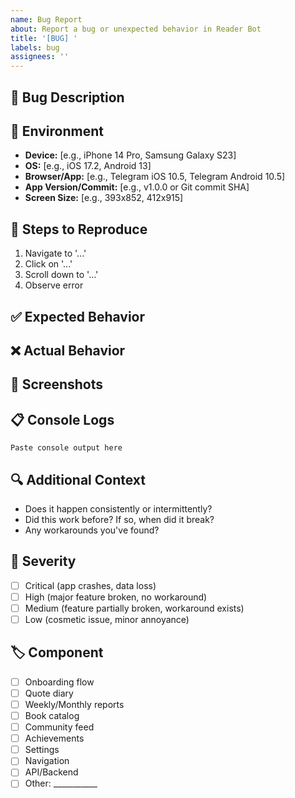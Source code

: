 ```yaml
---
name: Bug Report
about: Report a bug or unexpected behavior in Reader Bot
title: '[BUG] '
labels: bug
assignees: ''
---
```


## 🐛 Bug Description
<!-- A clear and concise description of what the bug is -->


## 📱 Environment
<!-- Please complete the following information -->
- **Device:** [e.g., iPhone 14 Pro, Samsung Galaxy S23]
- **OS:** [e.g., iOS 17.2, Android 13]
- **Browser/App:** [e.g., Telegram iOS 10.5, Telegram Android 10.5]
- **App Version/Commit:** [e.g., v1.0.0 or Git commit SHA]
- **Screen Size:** [e.g., 393x852, 412x915]

## 🔁 Steps to Reproduce
<!-- Provide detailed steps to reproduce the behavior -->
1. Navigate to '...'
2. Click on '...'
3. Scroll down to '...'
4. Observe error

## ✅ Expected Behavior
<!-- A clear and concise description of what you expected to happen -->


## ❌ Actual Behavior
<!-- A clear and concise description of what actually happened -->


## 📸 Screenshots
<!-- If applicable, add screenshots or screen recordings to help explain the problem -->


## 📋 Console Logs
<!-- If available, paste relevant console errors or logs -->
```
Paste console output here
```

## 🔍 Additional Context
<!-- Add any other context about the problem here -->
- Does it happen consistently or intermittently?
- Did this work before? If so, when did it break?
- Any workarounds you've found?

## 🎯 Severity
<!-- Select one -->
- [ ] Critical (app crashes, data loss)
- [ ] High (major feature broken, no workaround)
- [ ] Medium (feature partially broken, workaround exists)
- [ ] Low (cosmetic issue, minor annoyance)

## 🏷️ Component
<!-- Check all that apply -->
- [ ] Onboarding flow
- [ ] Quote diary
- [ ] Weekly/Monthly reports
- [ ] Book catalog
- [ ] Community feed
- [ ] Achievements
- [ ] Settings
- [ ] Navigation
- [ ] API/Backend
- [ ] Other: ___________
